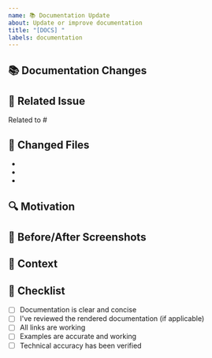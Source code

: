 ```yaml
---
name: 📚 Documentation Update
about: Update or improve documentation
title: "[DOCS] "
labels: documentation
---
```


## 📚 Documentation Changes

<!-- Describe what documentation you've updated or created -->

## 🔗 Related Issue

<!-- Link to any related issues -->
Related to #

## 📄 Changed Files

<!-- List the files you've updated -->

- 
- 
- 

## 🔍 Motivation

<!-- Explain why these changes to the documentation were needed -->

## 📸 Before/After Screenshots

<!-- If applicable, add screenshots showing the changes -->

## 🧩 Context

<!-- Provide any additional context or information -->

## 📝 Checklist

- [ ] Documentation is clear and concise
- [ ] I've reviewed the rendered documentation (if applicable)
- [ ] All links are working
- [ ] Examples are accurate and working
- [ ] Technical accuracy has been verified 